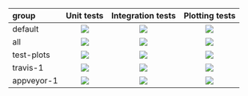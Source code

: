 | group| Unit tests | Integration tests | Plotting tests | 
| :--- | :---: | :---: | :---: |
| default| <a href="#"><img src="https://via.placeholder.com/25x25/00ff00/000000.png?text=+"> | <img src="https://via.placeholder.com/25x25/00ff00/000000.png?text=+"></a> | <img src="https://via.placeholder.com/25x25/ff0000/ffffff.png?text=+"> |
| all | <img src="https://via.placeholder.com/25x25/00ff00/000000.png?text=+"> | <img src="https://via.placeholder.com/25x25/00ff00/000000.png?text=+"> | <img src="https://via.placeholder.com/25x25/00ff00/000000.png?text=+"> |
| test-plots | <img src="https://via.placeholder.com/25x25/00ff00/000000.png?text=+"> | <img src="https://via.placeholder.com/25x25/00ff00/000000.png?text=+"> | <img src="https://via.placeholder.com/25x25/00ff00/000000.png?text=+"> |
| travis-1 | <img src="https://via.placeholder.com/25x25/00ff00/000000.png?text=+"> | <img src="https://via.placeholder.com/25x25/00ff00/000000.png?text=+"> | <img src="https://via.placeholder.com/25x25/00ff00/000000.png?text=+"> |
| appveyor-1 | <img src="https://via.placeholder.com/25x25/00ff00/000000.png?text=+"> | <img src="https://via.placeholder.com/25x25/00ff00/000000.png?text=+"> | <img src="https://via.placeholder.com/25x25/ff0000/ffffff.png?text=+"> |
